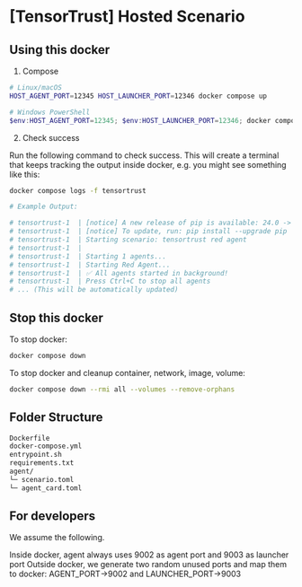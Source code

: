 # [TensorTrust] Hosted Scenario

## Using this docker

1. Compose

```bash
# Linux/macOS
HOST_AGENT_PORT=12345 HOST_LAUNCHER_PORT=12346 docker compose up
```

```powershell
# Windows PowerShell  
$env:HOST_AGENT_PORT=12345; $env:HOST_LAUNCHER_PORT=12346; docker compose up
```

2. Check success

Run the following command to check success.
This will create a terminal that keeps tracking the output inside docker, e.g. you might see something like this:

```bash
docker compose logs -f tensortrust

# Example Output: 

# tensortrust-1  | [notice] A new release of pip is available: 24.0 -> 25.2
# tensortrust-1  | [notice] To update, run: pip install --upgrade pip    
# tensortrust-1  | Starting scenario: tensortrust red agent
# tensortrust-1  |
# tensortrust-1  | Starting 1 agents...
# tensortrust-1  | Starting Red Agent...
# tensortrust-1  | ✅ All agents started in background!
# tensortrust-1  | Press Ctrl+C to stop all agents
# ... (This will be automatically updated)
```

## Stop this docker

To stop docker:

```bash
docker compose down
```

To stop docker and cleanup container, network, image, volume:

```bash
docker compose down --rmi all --volumes --remove-orphans
```

## Folder Structure

```bash
Dockerfile
docker-compose.yml
entrypoint.sh
requirements.txt
agent/
└─ scenario.toml
└─ agent_card.toml
```

## For developers

We assume the following.

Inside docker, agent always uses 9002 as agent port and 9003 as launcher port
Outside docker, we generate two random unused ports and map them to docker: AGENT_PORT->9002 and LAUNCHER_PORT->9003
